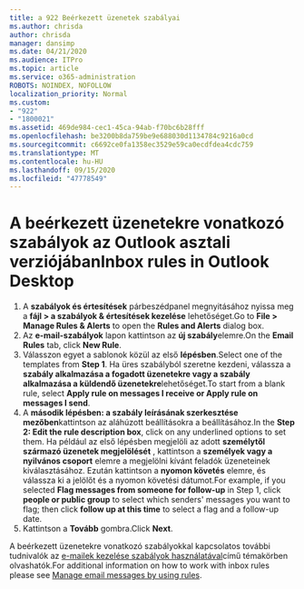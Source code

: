 ```yaml
---
title: a 922 Beérkezett üzenetek szabályai
ms.author: chrisda
author: chrisda
manager: dansimp
ms.date: 04/21/2020
ms.audience: ITPro
ms.topic: article
ms.service: o365-administration
ROBOTS: NOINDEX, NOFOLLOW
localization_priority: Normal
ms.custom:
- "922"
- "1800021"
ms.assetid: 469de984-cec1-45ca-94ab-f70bc6b28fff
ms.openlocfilehash: be3200b8da759be9e688030d1134784c9216a0cd
ms.sourcegitcommit: c6692ce0fa1358ec3529e59ca0ecdfdea4cdc759
ms.translationtype: MT
ms.contentlocale: hu-HU
ms.lasthandoff: 09/15/2020
ms.locfileid: "47778549"
---
```

# <a name="inbox-rules-in-outlook-desktop"></a><span data-ttu-id="7ae00-102">A beérkezett üzenetekre vonatkozó szabályok az Outlook asztali verziójában</span><span class="sxs-lookup"><span data-stu-id="7ae00-102">Inbox rules in Outlook Desktop</span></span>

1. <span data-ttu-id="7ae00-103">A **szabályok és értesítések** párbeszédpanel megnyitásához nyissa meg a **fájl > a szabályok & értesítések kezelése** lehetőséget.</span><span class="sxs-lookup"><span data-stu-id="7ae00-103">Go to **File > Manage Rules & Alerts** to open the **Rules and Alerts** dialog box.</span></span>
2. <span data-ttu-id="7ae00-104">Az **e-mail-szabályok** lapon kattintson az **új szabály**elemre.</span><span class="sxs-lookup"><span data-stu-id="7ae00-104">On the **Email Rules** tab, click **New Rule**.</span></span>
3. <span data-ttu-id="7ae00-105">Válasszon egyet a sablonok közül az első **lépésben**.</span><span class="sxs-lookup"><span data-stu-id="7ae00-105">Select one of the templates from **Step 1**.</span></span> <span data-ttu-id="7ae00-106">Ha üres szabályból szeretne kezdeni, válassza a **szabály alkalmazása a fogadott üzenetekre vagy a szabály alkalmazása a küldendő üzenetekre**lehetőséget.</span><span class="sxs-lookup"><span data-stu-id="7ae00-106">To start from a blank rule, select **Apply rule on messages I receive or Apply rule on messages I send**.</span></span>
4. <span data-ttu-id="7ae00-107">A **második lépésben: a szabály leírásának szerkesztése mezőben**kattintson az aláhúzott beállításokra a beállításához.</span><span class="sxs-lookup"><span data-stu-id="7ae00-107">In the **Step 2: Edit the rule description box**, click on any underlined options to set them.</span></span> <span data-ttu-id="7ae00-108">Ha például az első lépésben megjelöli az adott **személytől származó üzenetek megjelölését** , kattintson a **személyek vagy a nyilvános csoport** elemre a megjelölni kívánt feladók üzeneteinek kiválasztásához. Ezután kattintson a **nyomon követés** elemre, és válassza ki a jelölőt és a nyomon követési dátumot.</span><span class="sxs-lookup"><span data-stu-id="7ae00-108">For example, if you selected **Flag messages from someone for follow-up** in Step 1, click **people or public group** to select which senders' messages you want to flag; then click **follow up at this time** to select a flag and a follow-up date.</span></span>
5. <span data-ttu-id="7ae00-109">Kattintson a **Tovább** gombra.</span><span class="sxs-lookup"><span data-stu-id="7ae00-109">Click **Next**.</span></span>

<span data-ttu-id="7ae00-110">A beérkezett üzenetekre vonatkozó szabályokkal kapcsolatos további tudnivalók az [e-mailek kezelése szabályok használatával](https://support.office.com/article/manage-email-messages-by-using-rules-c24f5dea-9465-4df4-ad17-a50704d66c59)című témakörben olvashatók.</span><span class="sxs-lookup"><span data-stu-id="7ae00-110">For additional information on how to work with inbox rules please see [Manage email messages by using rules](https://support.office.com/article/manage-email-messages-by-using-rules-c24f5dea-9465-4df4-ad17-a50704d66c59).</span></span>
